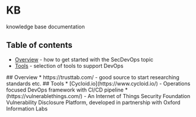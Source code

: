 # KB
knowledge base documentation

## Table of contents
* [Overview](#Overview) - how to get started with the SecDevOps topic 
* [Tools](#Tools) - selection of tools to support DevOps

<a name="Overview"/>
## Overview
* https://trusttab.com/ - good source to start researching standards etc.

<a name="Tools"/>
## Tools 
* [Cycloid.io](https://www.cycloid.io/) - Operations focused DevOps framework with CI/CD pipeline
* (https://vulnerablethings.com/) - An Internet of Things Security Foundation Vulnerability Disclosure Platform, developed in partnership with Oxford Information Labs
